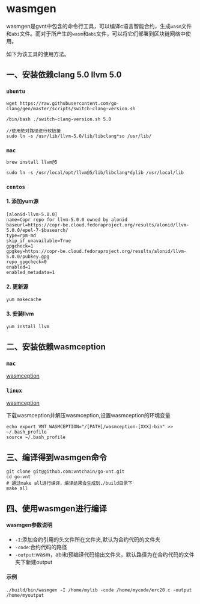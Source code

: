 # wasmgen

wasmgen是gvnt中包含的命令行工具，可以编译c语言智能合约，生成``wasm``文件和``abi``文件。而对于所产生的``wasm``和``abi``文件，可以将它们部署到区块链网络中使用。

如下为该工具的使用方法。

## 一、安装依赖clang 5.0 llvm 5.0

### ``ubuntu``

```
wget https://raw.githubusercontent.com/go-clang/gen/master/scripts/switch-clang-version.sh

/bin/bash ./switch-clang-version.sh 5.0

//使用绝对路径进行软链接
sudo ln -s /usr/lib/llvm-5.0/lib/libclang*so /usr/lib/

```

### ``mac``

```
brew install llvm@5

sudo ln -s /usr/local/opt/llvm@5/lib/libclang*dylib /usr/local/lib

```

### ``centos``

#### 1. 添加yum源

```
[alonid-llvm-5.0.0]
name=Copr repo for llvm-5.0.0 owned by alonid
baseurl=https://copr-be.cloud.fedoraproject.org/results/alonid/llvm-5.0.0/epel-7-$basearch/
type=rpm-md
skip_if_unavailable=True
gpgcheck=1
gpgkey=https://copr-be.cloud.fedoraproject.org/results/alonid/llvm-5.0.0/pubkey.gpg
repo_gpgcheck=0
enabled=1
enabled_metadata=1
```

#### 2. 更新源
``yum makecache``

#### 3. 安装llvm
``yum install llvm``


## 二、安装依赖wasmception

### ```mac```

[wasmception](https://github.com/ooozws/clang-heroku-slug/blob/master/precomp/wasmception-darwin-bin.tar.gz)

### ```linux```

[wasmception](https://github.com/ooozws/clang-heroku-slug/blob/master/precomp/wasmception-linux-bin.tar.gz)

下载wasmception并解压wasmception,设置wasmception的环境变量

```
echo export VNT_WASMCEPTION="/[PATH]/wasmception-[XXX]-bin" >> ~/.bash_profile
source ~/.bash_profile
``` 

## 三、编译得到wasmgen命令
```
git clone git@github.com:vntchain/go-vnt.git
cd go-vnt
# 通过make all进行编译，编译结果会生成到./build目录下
make all
```

## 四、使用wasmgen进行编译

#### wasmgen参数说明

* ``-I``:添加合约引用的头文件所在文件夹,默认为合约代码的文件夹
* ``-code``:合约代码的路径
* ``-output``:wasm，abi和预编译代码输出文件夹，默认路径为在合约代码的文件夹下新建output

#### 示例

```
./build/bin/wasmgen -I /home/mylib -code /home/mycode/erc20.c -output /home/myoutput
```

<!-- # clang合约在线编译

使用wasm在线编译工具**webassembly studio**进行在线编译，将wasmgen生成的预编译代码precompile.c复制到webassembly studio中，点击build按钮进行编译，编译完成后下载wasm

[webassembly studio 网页链接](https://webassembly.studio/)
-->
